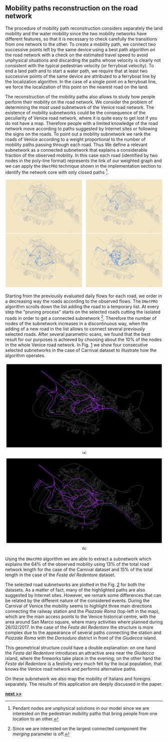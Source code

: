## Mobility paths reconstruction on the road network

The procedure of mobility path reconstruction considers separately the land mobility and the water mobility since the two mobility networks have different features, so that it is necessary to check carefully the transitions from one network to the other.
To create a mobility path, we connect two successive points left by the same device using a best path algorithm on the road network with a check on the estimated travel speed to avoid unphysical situations and discarding the paths whose velocity is clearly not consistent with
the typical pedestrian velocity (or ferryboat velocity).
To end a land path and to start a water path, we require that at least two successive points of the same device are attributed to a ferryboat line by the localization algorithm.
In the case of a single point on a ferryboat line, we force the localization of this point on the nearest road on the land.

The reconstruction of the mobility paths also allows to study how people perform their mobility on the road network.
We consider the problem of determining the most used subnetwork of the Venice road network.
The existence of mobility subnetworks could be the consequence of the peculiarity of Venice road network, where it is quite easy to get lost
if you do not have a map.
Therefore people with a limited knowledge of the road network move according to paths suggested by Internet sites or following the signs on the roads.
To point out a mobility subnetwork we rank the roads of Venice according to a weight proportional to the number of mobility paths passing through each road.
Thus We define a relevant subnetwork as a connected subnetwork that explains a considerable fraction of the observed mobility.
In this case each road (identified by two nodes in the poly-line format) represents the link of our weighted graph and we can apply the `DNetPRO` technique shown in the implementation section to identify the network core with only closed paths [^1].

![From top-left to right-bottom, we plot four mobility subnetworks with increasing number of roads, selected by the `DNetPRO` algorithm using the Carnival dataset.](../../../../img/venice_step.png)

Starting from the previously evaluated daily flows for each road, we order in a decreasing way the roads according to the observed
flows.
The `DNetPRO` algorithm scrolls down the list adding the road to a temporary list.
At every step the "pruning process" starts on the selected roads cutting the isolated roads in order to get a connected subnetwork [^2].
Therefore the number of nodes of the subnetwork increases in a discontinuous way, when the adding of a new road in the list allows to
connect several previously selected roads.
After several parametric scans, we found that the best result for our purposes is achieved by choosing about the 10% of the nodes in the whole Venice road network.
In Fig. [1](../../../../img/venice_step.png) we show four consecutive selected subnetworks in the case of Carnival dataset to illustrate how the algorithm operates.

![Picture (a): selected subnetworks (highlighted in purple) from the road network of the Venice historical centre (in the background), that explain 64% of the recorded mobility in the datasets. The top picture refers to the Carnival mobility during 26/02/2017 and corresponds to 13% of the total length of the Venice road network. The picture (b) refers to the *Festa del Redentore* mobility during 15/07/2017 and corresponds to 15% of the total length of the Venice road network.](../../../../img/venice_result.png)

Using the `DNetPRO` algorithm we are able to extract a subnetwork which explains the 64% of the observed mobility using 13% of the total road network length for the case of the Carnival dataset and 15% of the total length in the case of the *Festa del Redentore* dataset.

The selected road subnetworks are plotted in the Fig. [2](../../../../img/venice_result.png) for both the datasets.
As a matter of fact, many of the highlighted paths are also suggested by Internet sites.
However, we remark some differences that can be related by the different nature of the considered events.
During the Carnival of Venice the mobility seems to highlight three main directions connecting the railway station and the *Piazzale Roma* (top-left in the map), which are the main access points to the Venice historical centre, with the area around San Marco square, where many activities where planned during 26/02/2017.
In the case of the *Festa del Redentore* the structure is more complex due to the appearance of several paths connecting the station and *Piazzale Roma* with the *Dorsoduro* district in front of the *Giudecca* island.

This geometrical structure could have a double explanation: on one hand the *Festa del Redentore* introduces an attractive area near the *Giudecca* island, where the fireworks take place in the evening; on the other hand the *Festa del Redentore* is a festivity very much felt by the local population, that knows the Venice road network and performs alternative paths.

On these subnetwork we also map the mobility of Italians and foreigns separately.
The results of this application are deeply discussed in the paper.

[^1]: Pendant nodes are unphysical solutions in our model since we are interested on the pedestrian mobility paths that bring people from one location to an other.

[^2]: Since we are interested on the largest connected component the *merging* parameter is off.

[**next >>**](../BlendNet/README.md)
